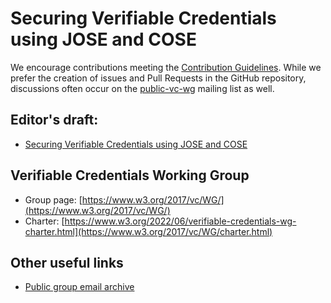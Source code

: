 
# Securing Verifiable Credentials using JOSE and COSE

We encourage contributions meeting the [Contribution
Guidelines](CONTRIBUTING.md).  While we prefer the creation of issues
and Pull Requests in the GitHub repository, discussions often occur
on the
[public-vc-wg](http://lists.w3.org/Archives/Public/public-vc-wg/)
mailing list as well.

## Editor's draft:
* [Securing Verifiable Credentials using JOSE and COSE](https://w3c.github.io/vc-jose-cose/)

## Verifiable Credentials Working Group
* Group page: [https://www.w3.org/2017/vc/WG/](https://www.w3.org/2017/vc/WG/)
* Charter: [https://www.w3.org/2022/06/verifiable-credentials-wg-charter.html](https://www.w3.org/2017/vc/WG/charter.html)

## Other useful links
* [Public group email archive](https://lists.w3.org/Archives/Public/public-vc-wg/)
